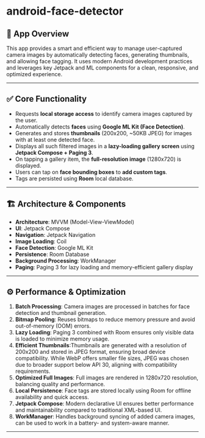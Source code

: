 # android-face-detector

## 📱 App Overview

This app provides a smart and efficient way to manage user-captured camera images by automatically detecting faces, generating thumbnails, and allowing face tagging. It uses modern Android development practices and leverages key Jetpack and ML components for a clean, responsive, and optimized experience.

---

## ✅ **Core Functionality**

* Requests **local storage access** to identify camera images captured by the user.
* Automatically detects **faces** using **Google ML Kit (Face Detection)**.
* Generates and stores **thumbnails** (200x200, \~50KB JPEG) for images with at least one detected face.
* Displays all such filtered images in a **lazy-loading gallery screen** using **Jetpack Compose + Paging 3**.
* On tapping a gallery item, the **full-resolution image** (1280x720) is displayed.
* Users can tap on **face bounding boxes** to **add custom tags**.
* Tags are persisted using **Room** local database.

---

## 🏗️ **Architecture & Components**

* **Architecture**: MVVM (Model-View-ViewModel)
* **UI**: Jetpack Compose
* **Navigation**: Jetpack Navigation
* **Image Loading**: Coil
* **Face Detection**: Google ML Kit
* **Persistence**: Room Database
* **Background Processing**: WorkManager
* **Paging**: Paging 3 for lazy loading and memory-efficient gallery display

---

## ⚙️ **Performance & Optimization**

1. **Batch Processing**: Camera images are processed in batches for face detection and thumbnail generation.
2. **Bitmap Pooling**: Reuses bitmaps to reduce memory pressure and avoid out-of-memory (OOM) errors.
3. **Lazy Loading**: Paging 3 combined with Room ensures only visible data is loaded to minimize memory usage.
4. **Efficient Thumbnails**:Thumbnails are generated with a resolution of 200x200 and stored in JPEG format, ensuring broad device compatibility. While WebP offers smaller file sizes, JPEG was chosen due to broader support below API 30, aligning with compatibility requirements.
5. **Optimized Full Images**: Full images are rendered in 1280x720 resolution, balancing quality and performance.
6. **Local Persistence**: Face tags are stored locally using Room for offline availability and quick access.
7. **Jetpack Compose**: Modern declarative UI ensures better performance and maintainability compared to traditional XML-based UI.
8. **WorkManager**: Handles background syncing of added camera images, can be used to work in a battery- and system-aware manner.

---


